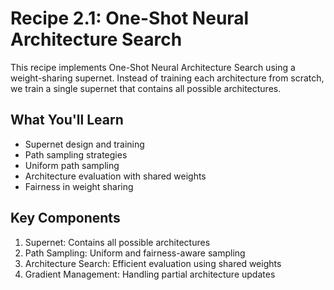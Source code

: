 # Recipe 2.1: One-Shot Neural Architecture Search

This recipe implements One-Shot Neural Architecture Search using a weight-sharing supernet. Instead of training each architecture from scratch, we train a single supernet that contains all possible architectures.

## What You'll Learn
- Supernet design and training
- Path sampling strategies
- Uniform path sampling
- Architecture evaluation with shared weights
- Fairness in weight sharing

## Key Components
1. Supernet: Contains all possible architectures
2. Path Sampling: Uniform and fairness-aware sampling
3. Architecture Search: Efficient evaluation using shared weights
4. Gradient Management: Handling partial architecture updates
